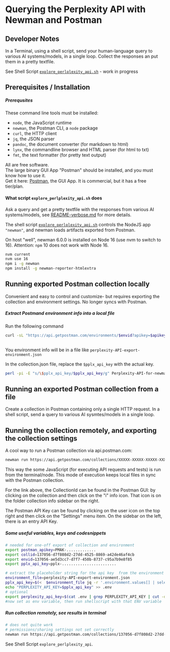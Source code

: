 <!-- markdownlint-disable MD001 -->
# Querying the Perplexity API with Newman and Postman

## Developer Notes

In a Terminal, using a shell script, send your human-language query to various AI systems/models, in a single loop.
Collect the responses an put them in a pretty textfile.

See Shell Script [`explore_perlplexity_api.sh`](explore_perplexity_api.sh) - work in progress

## Prerequisites / Installation


##### Prerequsites

These command line tools must be installed:

- `node`, the JavaScript runtime
- `newman`, the Postman CLI, a `node` package
- `curl`, the HTTP client
- `jq`, the JSON parser
- `pandoc`, the document converter (for markdown to html)
- `lynx`, the commandline browser and HTML parser (for html to txt)
- `fmt`, the text formatter (for pretty text output)

All are free software.  
The large binary GUI App "Postman" should be installed, and you must know how to use it.  
Get it here: [Postman](https://getpostman.com), the GUI App. It is commercial, but it has a free tier/plan.

#### What script `explore_perlplexity_api.sh` does

Ask a query and get a pretty textfile with the responses from various AI systems/models, see [README-verbose.md](README-verbose.md) for more details.

The shell script [`explore_perlplexity_api.sh`](./explore_perplexity_api.sh) controls the NodeJS app `"newman"`, and newman loads artifacts exported from Postman.

On host "well", newman 6.0.0 is installed on Node 16 (use nvm to switch to 16). Attention: `npm` 10 does not work with Node 16.

```bash
nvm current
nvm use 16
npm i -g newman
npm install -g newman-reporter-htmlextra
```

## Running exported Postman collection locally

Convenient and easy to control and customize- but requires exporting the collection and environment settings. No longer syncs with Postman.

##### Extract Postmand environment info into a local file

Run the following command

```bash
curl -sL "https://api.getpostman.com/environments/$envid?apikey=$apikey"
    
```

You environment info will be in a file like `perplexity-API-export-environment.json`

In the collection.json file, replace the `$pplx_api_key` with the actual key.

```bash
perl -pi -E "s/\$pplx_api_key/$pplx_api_key/g" Perplexity-API-for-newman.postman_collection.json
```

## Running an exported Postman collection from a file

Create a collection in Postman containing only a single HTTP request. In a shell script, send a query to various AI sysmtes/models in a single loop.

## Running the collection remotely, and exporting the collection settings

A cool way to run a Postman collection via api.postman.com:

```bash
newman run https://api.getpostman.com/collections/XXXXX-XXXXX-XXXXX-XXXXX-XXXXX?apikey=YYYYY-YYYYY-YYYYY-YYYYY-YYYYY
```

This way the some JavaScript (for executing API requests and tests) is run from the terminal/node. This mode of execution keeps local files in sync with the Postman collection.

For the link above, the CollectionId can be found in the Postman GUI: by clicking on the collection and then click on the "i" info icon. That icon is on the folder collection info sidebar on the right.

The Postman API Key can be found by clicking on the user icon on the top right and then click on the "Settings" menu item. On the sidebar on the left, there is an entry API Key.

##### Some useful variables, keys and codesnippets

```bash
# needed for one-off export of collection and environment
export postman_apikey=PMAK-.............
export collid=137056-d7f808d2-27dd-4525-8869-a42de46af4cb
export envid=137056-ae5d3cc7-d7f7-450b-8737-c95a7b9e8f85
export pplx_api_key=pplx-........................

# extract the placeholder string for the api key  from the environment file, 
environment_file=perplexity-API-export-environment.json
pplx_api_key=$(<  $environment_file jq -r '.environment.values[] | select(.key=="PERPLEXITY_API_KEY") | .value')
echo "PERPLEXITY_API_KEY=$pplx_api_key" >> .env
# optional
export perplexity_api_key=$(cat .env | grep PERPLEXITY_API_KEY | cut -d= -f2)
#now set as env variable, then run shellscript with that ENV variable
```

##### Run collection remotely, see results in terminal

```bash
# does not quite work
# permissions/sharing settings not set correctly
newman run https://api.getpostman.com/collections/137056-d7f808d2-27dd-4525-8869-a42de46af4cb?apikey=$apikey
```

See Shell Script `explore_perlplexity_api`.
